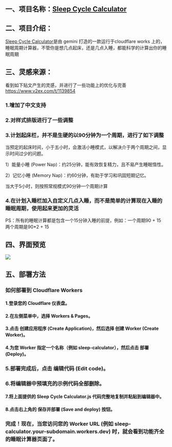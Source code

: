 ## 一、项目名称：[Sleep Cycle Calculator](https://sleep.makifx.com)

## 二、项目介绍：

[Sleep Cycle Calculator](https://sleep.makifx.com)是由 gemini 打造的一款运行于cloudflare works 上的，睡眠周期计算器，不管你是想几点起床，还是几点入睡，都能科学的计算出你的睡眠周期

## 三、灵感来源：

看到如下贴文产生的灵感，并进行了一些功能上的优化与完善
https://www.v2ex.com/t/1139854

### 1.增加了中文支持

### 2.对样式排版进行了一些调整

### 3.计划起床栏，并不是生硬的以90分钟为一个周期，进行了如下调整

当预定的起床时间，小于五小时，会激活小睡模式，以解决介于两个周期之间，显示时间过少的问题。

 1）能量小睡 (Power Nap)：约25分钟，能有效恢复精力，且不易产生睡眠惰性。

 2）记忆小睡 (Memory Nap)：约60分钟，有助于学习和巩固短期记忆。

当大于5小时，则按照常规模式90分钟一个周期计算

### 4.在计划入睡栏加入自定义几点入睡，而不是简单的计算现在入睡的睡眠周期，使用起来更加的灵活

PS：所有的睡眠计算都是包含一个15分钟入睡的前提，例如：一个周期90 + 15 两个周期是90*2 + 15

## 四、界面预览

![](https://webp.makifx.com/202506201932015.webp)

## 五、部署方法

### 如何部署到 Cloudflare Workers

#### 1.登录您的 Cloudflare 仪表盘。

#### 2.在左侧菜单中，选择 Workers & Pages。

#### 3.点击 创建应用程序 (Create Application)，然后选择 创建 Worker (Create Worker)。

#### 4.为您 Worker 指定一个名称（例如 sleep-calculator），然后点击 部署 (Deploy)。

### 5.部署完成后，点击 编辑代码 (Edit code)。

### 6.将编辑器中预填充的示例代码全部删除。

#### 7.将上面提供的 Sleep Cycle Calculator.js 代码完整地复制并粘贴到编辑器中。

#### 8.点击右上角的 保存并部署 (Save and deploy) 按钮。

### 完成！现在，当您访问您的 Worker URL (例如 sleep-calculator.your-subdomain.workers.dev) 时，就会看到功能齐全的睡眠计算器页面了。
